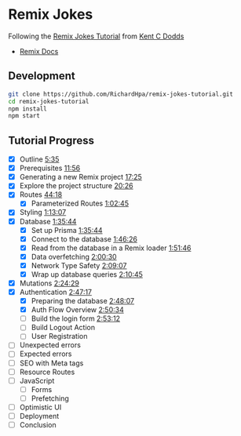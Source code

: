 # Remix Jokes

Following the [Remix Jokes Tutorial](https://www.youtube.com/watch?v=hsIWJpuxNj0&t=19243s&ab_channel=Remix) from [Kent C Dodds](https://kentcdodds.com/)

- [Remix Docs](https://remix.run/docs)

## Development

```sh
git clone https://github.com/RichardHpa/remix-jokes-tutorial.git
cd remix-jokes-tutorial
npm install
npm start
```

## Tutorial Progress

- [x] Outline [5:35](https://www.youtube.com/watch?v=hsIWJpuxNj0&t=335s)
- [x] Prerequisites [11:56](https://youtu.be/hsIWJpuxNj0?t=676)
- [x] Generating a new Remix project [17:25](https://youtu.be/hsIWJpuxNj0?t=1045)
- [x] Explore the project structure [20:26](https://youtu.be/hsIWJpuxNj0?t=1226)
- [x] Routes [44:18](https://youtu.be/hsIWJpuxNj0?t=2658)
  - [x] Parameterized Routes [1:02:45](https://youtu.be/hsIWJpuxNj0?t=3765)
- [x] Styling [1:13:07](https://youtu.be/hsIWJpuxNj0?t=4387)
- [x] Database [1:35:44](https://youtu.be/hsIWJpuxNj0?t=5744)
  - [x] Set up Prisma [1:35:44](https://youtu.be/hsIWJpuxNj0?t=5744)
  - [x] Connect to the database [1:46:26](https://youtu.be/hsIWJpuxNj0?t=6376)
  - [x] Read from the database in a Remix loader [1:51:46](https://youtu.be/hsIWJpuxNj0?t=6706)
  - [x] Data overfetching [2:00:30](https://youtu.be/hsIWJpuxNj0?t=7230)
  - [x] Network Type Safety [2:09:07](https://youtu.be/hsIWJpuxNj0?t=7747)
  - [x] Wrap up database queries [2:10:45](https://youtu.be/hsIWJpuxNj0?t=7845)
- [x] Mutations [2:24:29](https://youtu.be/hsIWJpuxNj0?t=8669)
- [x] Authentication [2:47:17](https://youtu.be/hsIWJpuxNj0?t=10037)
  - [x] Preparing the database [2:48:07](https://youtu.be/hsIWJpuxNj0?t=10087)
  - [x] Auth Flow Overview [2:50:34](https://youtu.be/hsIWJpuxNj0?t=10234)
  - [ ] Build the login form [2:53:12](https://youtu.be/hsIWJpuxNj0?t=10392)
  - [ ] Build Logout Action
  - [ ] User Registration
- [ ] Unexpected errors
- [ ] Expected errors
- [ ] SEO with Meta tags
- [ ] Resource Routes
- [ ] JavaScript
  - [ ] Forms
  - [ ] Prefetching
- [ ] Optimistic UI
- [ ] Deployment
- [ ] Conclusion
